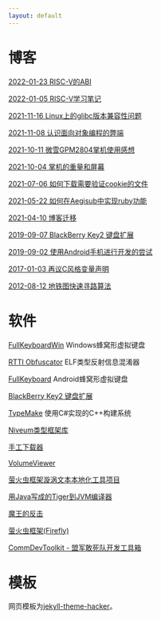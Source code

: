 ```yaml
---
layout: default
---
```


# 博客

[2022-01-23 RISC-V的ABI](posts/202201/20220123_riscv.html)

[2022-01-05 RISC-V学习笔记](posts/202201/20220105_riscv.html)

[2021-11-16 Linux上的glibc版本兼容性问题](posts/202111/20211116_glibc.html)

[2021-11-08 认识面向对象编程的弊端](posts/202111/20211108_oop.html)

[2021-10-11 微雪GPM2804掌机使用感想](posts/202110/20211011_GPM2804.html)

[2021-10-04 掌机的重量和屏幕](posts/202110/20211004_handhelds.html)

[2021-07-06 如何下载需要验证cookie的文件](posts/202107/20210706_download.html)

[2021-05-22 如何在Aegisub中实现ruby功能](posts/202105/20210522_aegisub_ruby.html)

[2021-04-10 博客迁移](posts/202104/20210410_hello.html)

[2019-09-07 BlackBerry Key2 键盘扩展](posts/201909/20190907_bbk2_keyext.html)

[2019-09-02 使用Android手机进行开发的尝试](posts/201909/20190902_android_phone_dev_env.html)

[2017-01-03 再议C风格变量声明](posts/201701/20170103_c_declaration.html)

[2012-08-12 地铁图快速寻路算法](posts/201208/20120812_metro.html)

# 软件

[FullKeyboardWin](https://github.com/IanusInferus/FullKeyboardWin) Windows蜂窝形虚拟键盘

[RTTI Obfuscator](https://github.com/IanusInferus/rtti-obfuscator) ELF类型反射信息混淆器

[FullKeyboard](https://github.com/IanusInferus/FullKeyboard) Android蜂窝形虚拟键盘

[BlackBerry Key2 键盘扩展](https://github.com/IanusInferus/BBK2KeyExtension)

[TypeMake](https://github.com/IanusInferus/typemake) 使用C#实现的C++构建系统

[Niveum类型框架库](https://github.com/IanusInferus/niveum)

[手工下载器](projects/ManualDownloader/index.html)

[VolumeViewer](projects/VolumeViewer/index.html)

[萤火虫框架漩涡文本本地化工具项目](https://github.com/IanusInferus/eddy)

[用Java写成的Tiger到JVM编译器](projects/TigerCompiler/index.html)

[魔王的反击](projects/CAB/index.html)

[萤火虫框架(Firefly)](https://github.com/IanusInferus/firefly)

[CommDevToolkit - 盟军敢死队开发工具箱](https://github.com/IanusInferus/cmdt)

# 模板

网页模板为[jekyll-theme-hacker](https://github.com/pages-themes/hacker)。
